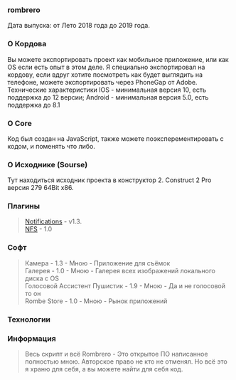 ### rombrero
Дата выпуска: от Лето 2018 года до 2019 года. 
### О Кордова
Вы можете экспортировать проект как мобильное приложение, или как OS если есть опыт в этом деле. Я специально экспортировал на кордову, если вдруг хотите посмотреть как будет выглядить на телефоне, можете экспортировать через PhoneGap от Adobe. Технические характеристики IOS - минимальная версия 10, есть поддержка до 12 версии; Android - минимальная версия 5.0, есть поддержка до 8.1
### О Core
Код был создан на JavaScript, также можете поэксперементировать с кодом, и поменять что либо.
### О Исходнике (Sourse)
Тут находиться исходник проекта в конструктор 2. Construct 2 Pro версия 279 64Bit x86. 
### Плагины
> [Notifications](https://www.construct.net/en/forum/extending-construct-2/addons-29/plugin-notifications-v1-3-62558) - v1.3.    
> [NFS](https://www.construct.net/en/forum/extending-construct-2/addons-29/nfc-plugin-90863#forumPost709917) - 1.0
### Софт
> Камера - 1.3 - Мною - Приложение для съёмок  
> Галерея - 1.0 - Мною - Галерея всех изображений локального диска с OS   
> Голосовой Ассистент Пушистик - 1.9 - Мною - Да и не голосовой то он  
> Rombe Store - 1.0 - Мною - Рынок приложений

### Технологии

### Информация
> Весь скрипт и всё Rombrero - Это открытое ПО написанное полностью мною. Авторское право не кто не отменял. Но всё это я храню для себя, а вы можете найти для себя код. 
